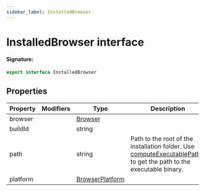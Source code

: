 ```yaml
---
sidebar_label: InstalledBrowser
---
```


# InstalledBrowser interface

#### Signature:

```typescript
export interface InstalledBrowser
```

## Properties

| Property | Modifiers | Type                                             | Description                                                                                                                                               | Default |
| -------- | --------- | ------------------------------------------------ | --------------------------------------------------------------------------------------------------------------------------------------------------------- | ------- |
| browser  |           | [Browser](./browsers.browser.md)                 |                                                                                                                                                           |         |
| buildId  |           | string                                           |                                                                                                                                                           |         |
| path     |           | string                                           | Path to the root of the installation folder. Use [computeExecutablePath()](./browsers.computeexecutablepath.md) to get the path to the executable binary. |         |
| platform |           | [BrowserPlatform](./browsers.browserplatform.md) |                                                                                                                                                           |         |
